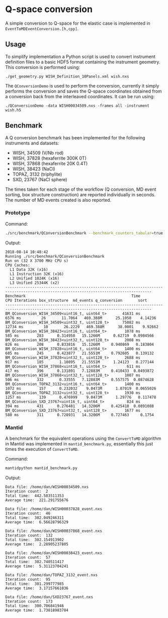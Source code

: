 # Q-space conversion

A simple conversion to Q-space for the elastic case is implemented in
`EventToMDEventConversion.[h,cpp]`.

## Usage

To simplify implementation a Python script is used to convert instrument
definition files to a basic HDF5 format containing the instrument geometry. This
conversion is performed using:
```
./get_geometry.py WISH_Definition_10Panels.xml wish.nxs
```

The `QConversionDemo` is used to perform the conversion, currently it simply
performs the conversion and saves the Q-space coordinates obtained from a
conversion back from the interleaved coordinates. It can be run using:
```
./QConversionDemo -data WISH00034509.nxs -frames all -instrument wish.h5
```

## Benchmark

A Q conversion benchmark has been implemented for the following instruments and
datasets:

- WISH, 34509 (V/Nb rod)
- WISH, 37828 (hexaferrite 300K 0T)
- WISH, 37868 (hexaferrite 20K 0.4T)
- WISH, 38423 (NaCl)
- TOPAZ, 3132 (triphylite)
- SXD, 23767 (NaCl sphere)

The times taken for each stage of the workflow (Q conversion, MD event sorting,
box structure construction) are reported individually in seconds. The number of
MD events created is also reported.

### Prototype

Command:
```bash
./src/benchmark/QConversionBenchmark --benchmark_counters_tabular=true --benchmark_min_time=120
```

Output:
```
2018-08-14 10:48:42
Running ./src/benchmark/QConversionBenchmark
Run on (32 X 3700 MHz CPU s)
CPU Caches:
  L1 Data 32K (x16)
  L1 Instruction 32K (x16)
  L2 Unified 1024K (x16)
  L3 Unified 25344K (x2)
---------------------------------------------------------------------------------------------------------------------------------------
Benchmark                                               Time           CPU Iterations box_structure  md_events q_conversion       sort
---------------------------------------------------------------------------------------------------------------------------------------
BM_QConversion_WISH_34509<uint16_t, uint64_t>       41631 ms       6576 ms         26       11.7064   469.388M      25.1058    4.14236
BM_QConversion_WISH_34509<uint32_t, uint128_t>      75082 ms      12734 ms         10       26.2229   469.388M      38.0001    9.92662
BM_QConversion_WISH_38423<uint16_t, uint64_t>        1078 ms        585 ms        283      0.314958   15.1266M      0.62719  0.0984566
BM_QConversion_WISH_38423<uint32_t, uint128_t>       2008 ms        826 ms        208      0.833816   15.1266M     0.940869   0.183804
BM_QConversion_WISH_37828<uint16_t, uint64_t>        1400 ms        685 ms        245      0.423877   21.5551M     0.792605   0.139132
BM_QConversion_WISH_37828<uint32_t, uint128_t>       2688 ms        917 ms        185       1.10895   21.5551M      1.24123   0.277144
BM_QConversion_WISH_37868<uint16_t, uint64_t>         611 ms        417 ms        396      0.131891   7.12883M     0.410433  0.0493872
BM_QConversion_WISH_37868<uint32_t, uint128_t>       1007 ms        506 ms        332       0.33555   7.12883M     0.557575  0.0874628
BM_QConversion_TOPAZ_3132<uint16_t, uint64_t>        1400 ms       1072 ms        157      0.232032    9.0473M      1.07019  0.0655026
BM_QConversion_TOPAZ_3132<uint32_t, uint128_t>       1930 ms       1257 ms        139      0.476999    9.0473M      1.29776   0.117478
BM_QConversion_SXD_23767<uint16_t, uint64_t>          824 ms        394 ms        431      0.276481   14.3206M     0.425418  0.0891088
BM_QConversion_SXD_23767<uint32_t, uint128_t>        1677 ms        580 ms        311      0.728931   14.3206M     0.727463     0.1754
```

### Mantid

A benchmark for the equivalent operations using the `ConvertToMD` algorithm in
Mantid was implemented in `mantid_benchmark.py`, essentially this just times the
execution of `ConvertToMD`.

Command:
```bash
mantidpython mantid_benchmark.py
```

Output:
```
Data file: /home/dan/WISH00034509.nxs
Iteration count:  2
Total time:  442.583511353
Average time:  221.291755676

Data file: /home/dan/WISH00037828_event.nxs
Iteration count:  46
Total time:  302.049246311
Average time:  6.56628796329

Data file: /home/dan/WISH00037868_event.nxs
Iteration count:  132
Total time:  302.154913902
Average time:  2.28905237805

Data file: /home/dan/WISH00038423_event.nxs
Iteration count:  57
Total time:  302.740511417
Average time:  5.31123704241

Data file: /home/dan/TOPAZ_3132_event.nxs
Iteration count:  95
Total time:  301.299777985
Average time:  3.17157661036

Data file: /home/dan/SXD23767_event.nxs
Iteration count:  173
Total time:  300.706841946
Average time:  1.73818983784
```
